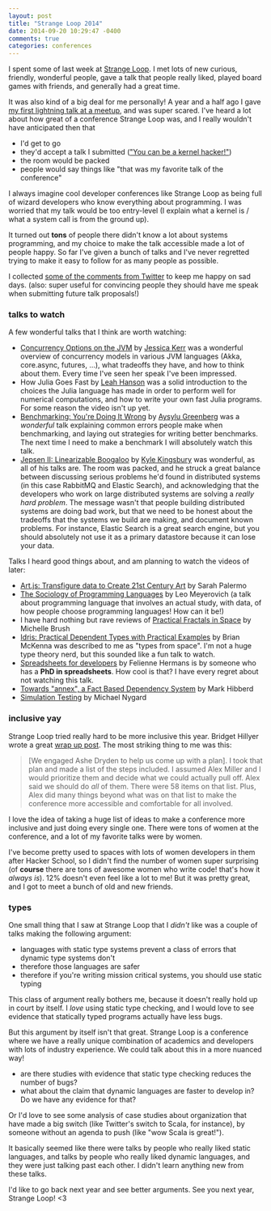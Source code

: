 ```yaml
---
layout: post
title: "Strange Loop 2014"
date: 2014-09-20 10:29:47 -0400
comments: true
categories: conferences
---
```


I spent some of last week at
[Strange Loop](https://thestrangeloop.com/). I met lots of new
curious, friendly, wonderful people, gave a talk that people really
liked, played board games with friends, and generally had a great
time.

It was also kind of a big deal for me personally! A year and a half
ago I gave
[my first lightning talk at a meetup](https://www.youtube.com/watch?v=2JJ102ZpoH0),
and was super scared. I've heard a lot about how great of a conference
Strange Loop was, and I really wouldn't have anticipated then that

* I'd get to go
* they'd accept a talk I submitted (["You can be a kernel hacker!"](https://www.youtube.com/watch?v=0IQlpFWTFbM))
* the room would be packed
* people would say things like "that was my favorite talk of the
  conference"

I always imagine cool developer conferences like Strange Loop as being
full of wizard developers who know everything about programming. I
was worried that my talk would be too entry-level (I explain what a
kernel is / what a system call is from the ground up).

It turned out **tons** of people there didn't know a lot about systems
programming, and my choice to make the talk accessible made a lot of
people happy. So far I've given a bunch of talks and I've never
regretted trying to make it easy to follow for as many people as
possible.

I collected
[some of the comments from Twitter](https://storify.com/jvns/you-can-be-a-kernel-hacker-comments)
to keep me happy on sad days. (also: super useful for convincing
people they should have me speak when submitting future talk
proposals!)

### talks to watch

A few wonderful talks that I think are worth watching:

* [Concurrency Options on the JVM](https://www.youtube.com/watch?v=yhguOt863nw) by
  [Jessica Kerr](http://twitter.com/jessitron) was a wonderful
  overview of concurrency models in various JVM languages (Akka,
  core.async, futures, ...), what tradeoffs they have, and how to
  think about them. Every time I've seen her speak I've been
  impressed.
* How Julia Goes Fast by [Leah Hanson](http://twitter.com/astrieanna)
  was a solid introduction to the choices the Julia language has made
  in order to perform well for numerical computations, and how to
  write your own fast Julia programs. For some reason the video isn't
  up yet.
* [Benchmarking: You're Doing It Wrong](https://www.youtube.com/watch?v=XmImGiVuJno) by
  [Aysylu Greenberg](http://twitter.com/aysylu) was a *wonderful* talk
  explaining common errors people make when benchmarking, and laying
  out strategies for writing better benchmarks. The next time I need
  to make a benchmark I will absolutely watch this talk.
* [Jepsen II: Linearizable Boogaloo](https://www.youtube.com/watch?v=QdkS6ZjeR7Q) by
  [Kyle Kingsbury](http://twitter.com/aphyr) was wonderful, as all of
  his talks are. The room was packed, and he struck a great balance
  between discussing serious problems he'd found in distributed
  systems (in this case RabbitMQ and Elastic Search), and
  acknowledging that the developers who work on large distributed
  systems are solving a *really hard problem*. The message wasn't that
  people building distributed systems are doing bad work, but that we
  need to be honest about the tradeoffs that the systems we build are
  making, and document known problems. For instance, Elastic Search is
  a great search engine, but you should absolutely not use it as a
  primary datastore because it can lose your data.

Talks I heard good things about, and am planning to watch the videos
of later:

* [Art.js: Transfigure data to Create 21st Century Art](https://www.youtube.com/watch?v=FJpb1j2SWfA)
  by Sarah Palermo
* [The Sociology of Programming Languages](https://www.youtube.com/watch?v=M4Gsl8sVgdQ)
  by Leo Meyerovich (a talk about programming
  language that involves an actual study, with data, of how people
  choose programming languages! How can it be!)
* I have hard nothing but rave reviews of
  [Practical Fractals in Space](https://www.youtube.com/watch?v=uEBzS9tpmTo)
  by Michelle Brush
* [Idris: Practical Dependent Types with Practical Examples](https://www.youtube.com/watch?v=4i7KrG1Afbk)
by Brian McKenna was described to me as "types from space". I'm not a
huge type theory nerd, but this sounded like a fun talk to watch.
* [Spreadsheets for developers](https://www.youtube.com/watch?v=0CKru5d4GPk) by Felienne Hermans is by someone who has
  a **PhD in spreadsheets**. How cool is that? I have every regret
  about not watching this talk.
* [Towards "annex", a Fact Based Dependency System](https://www.youtube.com/watch?v=JjYAnBhF2JU) by Mark Hibberd
* [Simulation Testing](https://www.youtube.com/watch?v=N5HyVUPuU0E) by
  Michael Nygard 

### inclusive yay

Strange Loop tried really hard to be more inclusive this year. Bridget
Hillyer wrote a great
[wrap up post](http://bridgetconsulting.com/?p=131). The most striking
thing to me was this:

> [We engaged Ashe Dryden to help us come up with a plan]. I took that
> plan and made a list of the steps included. I assumed Alex Miller
> and I would prioritize them and decide what we could actually pull
> off. Alex said we should do *all* of them. There were 58 items on
> that list. Plus, Alex did many things beyond what was on that list
> to make the conference more accessible and comfortable for all
> involved.

I love the idea of taking a huge list of ideas to make a conference
more inclusive and just doing every single one. There were tons of
women at the conference, and a lot of my favorite talks were by women.

I've become pretty used to spaces with lots of women developers in
them after Hacker School, so I didn't find the number of women
super surprising (of **course** there are tons of awesome women who write
code! that's how it *always is*). 12% doesn't even feel like a lot to
me! But it was pretty great, and I got to meet a bunch of old and new
friends.

### types

One small thing that I saw at Strange Loop that I *didn't* like was a
couple of talks making the following argument:

* languages with static type systems prevent a class of errors that
dynamic type systems don't
* therefore those languages are safer
* therefore if you're writing mission critical systems, you should use
  static typing

This class of argument really bothers me, because it doesn't really
hold up in court by itself. I *love* using static type checking, and I
would love to see evidence that statically typed programs actually
have less bugs.

But this argument by itself isn't that great. Strange Loop is a
conference where we have a really unique combination of academics and
developers with lots of industry experience. We could talk about this
in a more nuanced way!

* are there studies with evidence that static type checking reduces
  the number of bugs?
* what about the claim that dynamic languages are faster to develop
  in? Do we have any evidence for that?

Or I'd love to see some analysis of case studies about organization
that have made a big switch (like Twitter's switch to Scala, for
instance), by someone without an agenda to push (like "wow Scala is
great!").

It basically seemed like there were talks by people who really liked
static languages, and talks by people who really liked dynamic
languages, and they were just talking past each other. I didn't learn
anything new from these talks.

I'd like to go back next year and see better arguments. See you next
year, Strange Loop! <3
